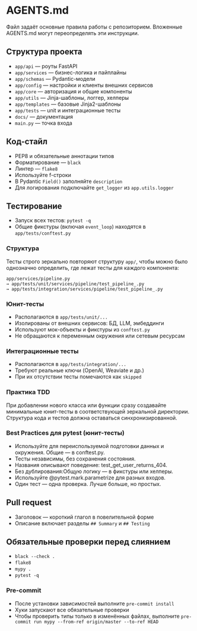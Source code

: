 # AGENTS.md

Файл задаёт основные правила работы с репозиторием. Вложенные AGENTS.md могут переопределять эти инструкции.

## Структура проекта
- `app/api` — роуты FastAPI
- `app/services` — бизнес-логика и пайплайны
- `app/schemas` — Pydantic-модели
- `app/config` — настройки и клиенты внешних сервисов
- `app/core` — авторизация и общие компоненты
- `app/utils` — Jinja-шаблоны, логгер, хелперы
- `app/templates` — базовые Jinja2-шаблоны
- `app/tests` — unit и интеграционные тесты
- `docs/` — документация
- `main.py` — точка входа

## Код-стайл
- PEP8 и обязательные аннотации типов
- Форматирование — `black`
- Линтер — `flake8`
- Используйте f-строки
- В Pydantic `Field()` заполняйте `description`
- Для логирования подключайте `get_logger` из `app.utils.logger`

## Тестирование

- Запуск всех тестов: `pytest -q`
- Общие фикстуры (включая `event_loop`) находятся в `app/tests/conftest.py`

### Структура

Тесты строго зеркально повторяют структуру `app/`, чтобы можно было однозначно определить, где лежат тесты для каждого компонента:

```
app/services/pipeline.py
→ app/tests/unit/services/pipeline/test_pipeline_.py
→ app/tests/integration/services/pipeline/test_pipeline_.py
```

### Юнит-тесты

- Располагаются в `app/tests/unit/...`
- Изолированы от внешних сервисов: БД, LLM, эмбеддинги
- Используют мок-объекты и фикстуры из `conftest.py`
- Не обращаются к переменным окружения или сетевым ресурсам

### Интеграционные тесты

- Располагаются в `app/tests/integration/...`
- Требуют реальные ключи (OpenAI, Weaviate и др.)
- При их отсутствии тесты помечаются как `skipped`

### Практика TDD

При добавлении нового класса или функции сразу создавайте минимальные юнит-тесты в соответствующей зеркальной директории. Структура кода и тестов должна оставаться синхронизированной.

### Best Practices для pytest (юнит-тесты)

- Используйте для переиспользуемой подготовки данных и окружения. Общие — в conftest.py.
- Тесты независимы, без сохранения состояния.
- Названия описывают поведение: test_get_user_returns_404.
- Без дублирования:Общую логику — в фикстуры или хелперы.
- Используйте @pytest.mark.parametrize для разных входов.
- Один тест — одна проверка. Лучше больше, но простых.

## Pull request
- Заголовок — короткий глагол в повелительной форме
- Описание включает разделы `## Summary` и `## Testing`

## Обязательные проверки перед слиянием
- `black --check .`
- `flake8`
- `mypy .`
- `pytest -q`

### Pre-commit
- После установки зависимостей выполните `pre-commit install`
- Хуки запускают все обязательные проверки
- Чтобы проверить типы только в изменённых файлах, выполните
  `pre-commit run mypy --from-ref origin/master --to-ref HEAD`
